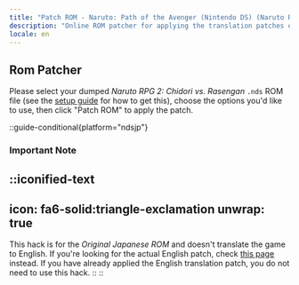```yaml
---
title: "Patch ROM - Naruto: Path of the Avenger (Nintendo DS) (Naruto RPG 2: Chidori vs. Rasengan)"
description: "Online ROM patcher for applying the translation patches of Naruto: Path of the Avenger (Naruto RPG 2: Chidori vs. Rasengan)"
locale: en
---
```


## Rom Patcher

Please select your dumped _Naruto RPG 2: Chidori vs. Rasengan_ `.nds` ROM file (see the [setup guide](/naruto/guide/nds) for how to get this), choose the options you'd like to use, then click "Patch ROM" to apply the patch.

::guide-conditional{platform="ndsjp"}
### Important Note
::iconified-text
---
icon: fa6-solid:triangle-exclamation
unwrap: true
---
This hack is for the *Original Japanese ROM* and doesn't translate the game to English. If you're looking for the actual English patch, check [this page](/naruto/patch/nds) instead. If you have already applied the English translation patch, you do not need to use this hack.
::
::
